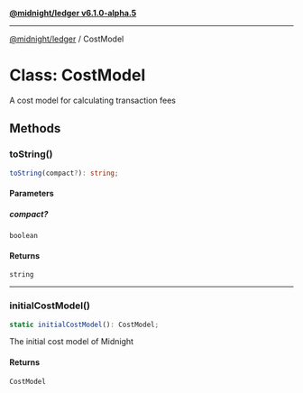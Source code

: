 [**@midnight/ledger v6.1.0-alpha.5**](../README.md)

***

[@midnight/ledger](../globals.md) / CostModel

# Class: CostModel

A cost model for calculating transaction fees

## Methods

### toString()

```ts
toString(compact?): string;
```

#### Parameters

##### compact?

`boolean`

#### Returns

`string`

***

### initialCostModel()

```ts
static initialCostModel(): CostModel;
```

The initial cost model of Midnight

#### Returns

`CostModel`
